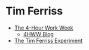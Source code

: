 # Tim Ferriss

* [The 4-Hour Work Week](http://www.fourhourworkweek.com/)
  * [4HWW Blog](http://www.fourhourworkweek.com/blog/)
* [The Tim Ferriss Experiment](http://upwave.com/shows/the-tim-ferriss-experiment)
